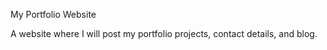 My Portfolio Website

A website where I will post my portfolio projects, contact details, and blog.
